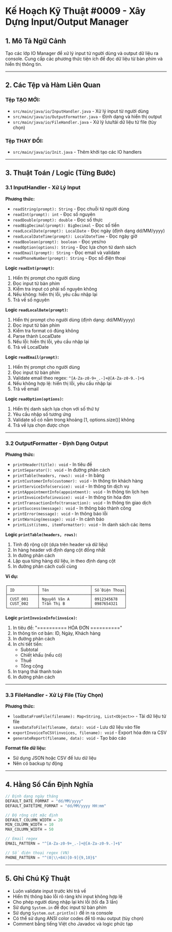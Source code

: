 # Kế Hoạch Kỹ Thuật #0009 - Xây Dựng Input/Output Manager

## 1. Mô Tả Ngữ Cảnh

Tạo các lớp IO Manager để xử lý input từ người dùng và output dữ liệu ra console. Cung cấp các phương thức tiện ích để đọc dữ liệu từ bàn phím và hiển thị thông tin.

---

## 2. Các Tệp và Hàm Liên Quan

### Tệp TẠO MỚI:

- `src/main/java/io/InputHandler.java` - Xử lý input từ người dùng
- `src/main/java/io/OutputFormatter.java` - Định dạng và hiển thị output
- `src/main/java/io/FileHandler.java` - Xử lý lưu/tải dữ liệu từ file (tùy chọn)

### Tệp THAY ĐỔI:

- `src/main/java/io/Init.java` - Thêm khởi tạo các IO handlers

---

## 3. Thuật Toán / Logic (Từng Bước)

### 3.1 InputHandler - Xử Lý Input

**Phương thức:**

- `readString(prompt): String` - Đọc chuỗi từ người dùng
- `readInt(prompt): int` - Đọc số nguyên
- `readDouble(prompt): double` - Đọc số thực
- `readBigDecimal(prompt): BigDecimal` - Đọc số tiền
- `readLocalDate(prompt): LocalDate` - Đọc ngày (định dạng dd/MM/yyyy)
- `readLocalDateTime(prompt): LocalDateTime` - Đọc ngày giờ
- `readBoolean(prompt): boolean` - Đọc yes/no
- `readOption(options): String` - Đọc lựa chọn từ danh sách
- `readEmail(prompt): String` - Đọc email và validate
- `readPhoneNumber(prompt): String` - Đọc số điện thoại

**Logic `readInt(prompt)`:**

1. Hiển thị prompt cho người dùng
2. Đọc input từ bàn phím
3. Kiểm tra input có phải số nguyên không
4. Nếu không: hiển thị lỗi, yêu cầu nhập lại
5. Trả về số nguyên

**Logic `readLocalDate(prompt)`:**

1. Hiển thị prompt cho người dùng (định dạng: dd/MM/yyyy)
2. Đọc input từ bàn phím
3. Kiểm tra format có đúng không
4. Parse thành LocalDate
5. Nếu lỗi: hiển thị lỗi, yêu cầu nhập lại
6. Trả về LocalDate

**Logic `readEmail(prompt)`:**

1. Hiển thị prompt cho người dùng
2. Đọc input từ bàn phím
3. Validate email theo regex: `^[A-Za-z0-9+_.-]+@[A-Za-z0-9.-]+$`
4. Nếu không hợp lệ: hiển thị lỗi, yêu cầu nhập lại
5. Trả về email

**Logic `readOption(options)`:**

1. Hiển thị danh sách lựa chọn với số thứ tự
2. Yêu cầu nhập số tương ứng
3. Validate số có nằm trong khoảng [1, options.size()] không
4. Trả về lựa chọn được chọn

---

### 3.2 OutputFormatter - Định Dạng Output

**Phương thức:**

- `printHeader(title): void` - In tiêu đề
- `printSeparator(): void` - In đường phân cách
- `printTable(headers, rows): void` - In bảng
- `printCustomerInfo(customer): void` - In thông tin khách hàng
- `printServiceInfo(service): void` - In thông tin dịch vụ
- `printAppointmentInfo(appointment): void` - In thông tin lịch hẹn
- `printInvoiceInfo(invoice): void` - In thông tin hóa đơn
- `printTransactionInfo(transaction): void` - In thông tin giao dịch
- `printSuccess(message): void` - In thông báo thành công
- `printError(message): void` - In thông báo lỗi
- `printWarning(message): void` - In cảnh báo
- `printList(items, itemFormatter): void` - In danh sách các items

**Logic `printTable(headers, rows)`:**

1. Tính độ rộng cột (dựa trên header và dữ liệu)
2. In hàng header với định dạng cột đồng nhất
3. In đường phân cách
4. Lặp qua từng hàng dữ liệu, in theo định dạng cột
5. In đường phân cách cuối cùng

**Ví dụ:**

```
┌─────────────┬──────────────────────┬──────────────┐
│ ID          │ Tên                  │ Số Điện Thoại│
├─────────────┼──────────────────────┼──────────────┤
│ CUST_001    │ Nguyễn Văn A         │ 0912345678   │
│ CUST_002    │ Trần Thị B           │ 0987654321   │
└─────────────┴──────────────────────┴──────────────┘
```

**Logic `printInvoiceInfo(invoice)`:**

1. In tiêu đề: "========== HÓA ĐƠN =========="
2. In thông tin cơ bản: ID, Ngày, Khách hàng
3. In đường phân cách
4. In chi tiết tiền:
   - Subtotal
   - Chiết khấu (nếu có)
   - Thuế
   - Tổng cộng
5. In trạng thái thanh toán
6. In đường phân cách

---

### 3.3 FileHandler - Xử Lý File (Tùy Chọn)

**Phương thức:**

- `loadDataFromFile(filename): Map<String, List<Object>>` - Tải dữ liệu từ file
- `saveDataToFile(filename, data): void` - Lưu dữ liệu vào file
- `exportInvoiceToCSV(invoices, filename): void` - Export hóa đơn ra CSV
- `generateReport(filename, data): void` - Tạo báo cáo

**Format file dữ liệu:**

- Sử dụng JSON hoặc CSV để lưu dữ liệu
- Nên có backup tự động

---

## 4. Hằng Số Cần Định Nghĩa

```java
// Định dạng ngày tháng
DEFAULT_DATE_FORMAT = "dd/MM/yyyy"
DEFAULT_DATETIME_FORMAT = "dd/MM/yyyy HH:mm"

// Độ rộng cột mặc định
DEFAULT_COLUMN_WIDTH = 20
MIN_COLUMN_WIDTH = 10
MAX_COLUMN_WIDTH = 50

// Email regex
EMAIL_PATTERN = "^[A-Za-z0-9+_.-]+@[A-Za-z0-9.-]+$"

// Số điện thoại regex (VN)
PHONE_PATTERN = "^(0|\\+84)[0-9]{9,10}$"
```

---

## 5. Ghi Chú Kỹ Thuật

- Luôn validate input trước khi trả về
- Hiển thị thông báo lỗi rõ ràng khi input không hợp lệ
- Cho phép người dùng nhập lại khi lỗi (tối đa 3 lần)
- Sử dụng `System.in` để đọc input từ bàn phím
- Sử dụng `System.out.println()` để in ra console
- Có thể sử dụng ANSI color codes để tô màu output (tùy chọn)
- Comment bằng tiếng Việt cho Javadoc và logic phức tạp
